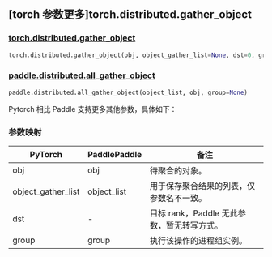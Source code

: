 ## [torch 参数更多]torch.distributed.gather_object

### [torch.distributed.gather_object](https://pytorch.org/docs/stable/distributed.html#torch.distributed.gather_object)

```python
torch.distributed.gather_object(obj, object_gather_list=None, dst=0, group=None)
```

### [paddle.distributed.all_gather_object](https://www.paddlepaddle.org.cn/documentation/docs/zh/develop/api/paddle/distributed/all_gather_object_cn.html#all-gather-object)

```python
paddle.distributed.all_gather_object(object_list, obj, group=None)
```

Pytorch 相比 Paddle 支持更多其他参数，具体如下：

### 参数映射

| PyTorch            | PaddlePaddle | 备注                                       |
| ------------------ | ------------ | ------------------------------------------ |
| obj                | obj          | 待聚合的对象。                             |
| object_gather_list | object_list  | 用于保存聚合结果的列表，仅参数名不一致。   |
| dst                | -            | 目标 rank，Paddle 无此参数，暂无转写方式。 |
| group              | group        | 执行该操作的进程组实例。                   |
